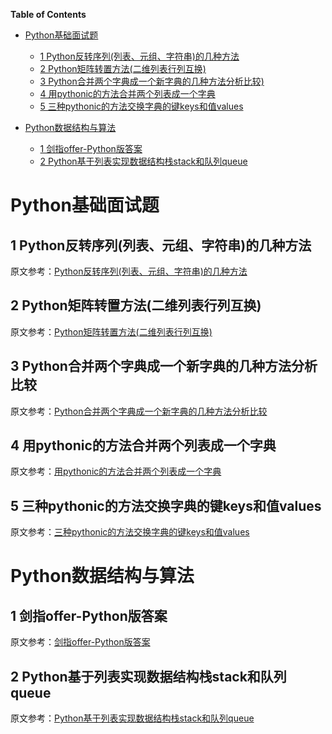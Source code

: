 <!-- markdown-toc start - Don't edit this section. Run M-x markdown-toc-generate-toc again -->
**Table of Contents**

- [Python基础面试题](#python基础面试题)
    - [1 Python反转序列(列表、元组、字符串)的几种方法](#1-python反转序列列表元组字符串的几种方法)
    - [2 Python矩阵转置方法(二维列表行列互换)](#2-python矩阵转置方法二维列表行列互换)
    - [3 Python合并两个字典成一个新字典的几种方法分析比较)](#3-python合并两个字典成一个新字典的几种方法分析比较)
    - [4 用pythonic的方法合并两个列表成一个字典](#4-用pythonic的方法合并两个列表成一个字典)
    - [5 三种pythonic的方法交换字典的键keys和值values](#5-三种pythonic的方法交换字典的键keys和值values)

- [Python数据结构与算法](#python数据结构与算法)
    - [1 剑指offer-Python版答案](#1-剑指offer-python版答案)
    - [2 Python基于列表实现数据结构栈stack和队列queue](#2-python基于列表实现数据结构栈stack和队列queue)
<!-- markdown-toc end -->


# Python基础面试题 #

## 1 Python反转序列(列表、元组、字符串)的几种方法 ##
原文参考：[Python反转序列(列表、元组、字符串)的几种方法](http://www.revotu.com/reverse-sequence-list-tuple-str-in-python.html)
## 2 Python矩阵转置方法(二维列表行列互换) ##
原文参考：[Python矩阵转置方法(二维列表行列互换)](http://www.revotu.com/matrix-transpose-in-python.html)
## 3 Python合并两个字典成一个新字典的几种方法分析比较 ##
原文参考：[Python合并两个字典成一个新字典的几种方法分析比较](http://www.revotu.com/python-merge-two-dicts-into-one-dict.html)
## 4 用pythonic的方法合并两个列表成一个字典 ##
原文参考：[用pythonic的方法合并两个列表成一个字典](http://www.revotu.com/pythonic-method-merge-two-list-to-one-dict.html)
## 5 三种pythonic的方法交换字典的键keys和值values ##
原文参考：[三种pythonic的方法交换字典的键keys和值values](http://www.revotu.com/three-pythonic-ways-to-swap-dict-keys-and-values.html)

# Python数据结构与算法 #
## 1 剑指offer-Python版答案 ##
原文参考：[剑指offer-Python版答案](http://www.revotu.com/coding-interviews-python-solutions.html)
## 2 Python基于列表实现数据结构栈stack和队列queue ##
原文参考：[Python基于列表实现数据结构栈stack和队列queue](http://www.revotu.com/python-implement-data-stucture-stack-and-queue-base-on-list.html)